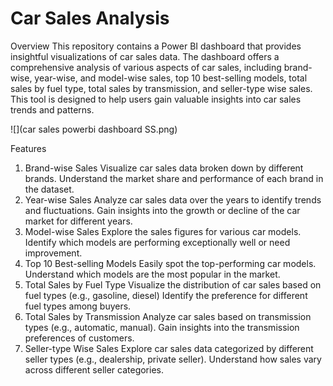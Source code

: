 # Car Sales Analysis
Overview
This repository contains a Power BI dashboard that provides insightful visualizations of car sales data. The dashboard offers a comprehensive analysis of various aspects of car sales, including brand-wise, year-wise, and model-wise sales, top 10 best-selling models, total sales by fuel type, total sales by transmission, and seller-type wise sales. This tool is designed to help users gain valuable insights into car sales trends and patterns.

![](car sales powerbi dashboard SS.png)

Features
1. Brand-wise Sales
Visualize car sales data broken down by different brands.
Understand the market share and performance of each brand in the dataset.
2. Year-wise Sales
Analyze car sales data over the years to identify trends and fluctuations.
Gain insights into the growth or decline of the car market for different years.
3. Model-wise Sales
Explore the sales figures for various car models.
Identify which models are performing exceptionally well or need improvement.
4. Top 10 Best-selling Models
Easily spot the top-performing car models.
Understand which models are the most popular in the market.
5. Total Sales by Fuel Type
Visualize the distribution of car sales based on fuel types (e.g., gasoline, diesel)
Identify the preference for different fuel types among buyers.
6. Total Sales by Transmission
Analyze car sales based on transmission types (e.g., automatic, manual).
Gain insights into the transmission preferences of customers.
7. Seller-type Wise Sales
Explore car sales data categorized by different seller types (e.g., dealership, private seller).
Understand how sales vary across different seller categories.
